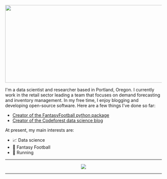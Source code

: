 
<p align="center">
<img src="https://user-images.githubusercontent.com/33809562/149059338-3ff40288-f181-4731-8423-92a3dcf32f38.jpg" width="1200" height="250">
</p>

I'm a data scientist and researcher based in Portland, Oregon. I currently work in the retail sector leading a team that focuses on demand forecasting and inventory management. In my free time, I enjoy blogging and developing open-source software. Here are a few things I've done so far: 

- [Creator of the FantasyFootball python package](https://github.com/thecodeforest/fantasyfootball)
- [Creator of the Codeforest data science blog](https://www.thecodeforest.io/)

At present, my main interests are:

- :chart_with_upwards_trend: Data science
- :football: Fantasy Football
- :running: Running


<hr>

<p align="center">
  <img src="https://github-readme-stats.vercel.app/api?username=thecodeforest&show_icons=true"/>
</p>

<hr>

